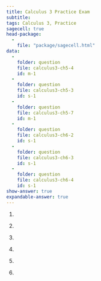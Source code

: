```yaml
---
title: Calculus 3 Practice Exam
subtitle: 
tags: Calculus 3, Practice
sagecell: true
head-package:
  -
    file: "package/sagecell.html"
data:
  - 
    folder: question
    file: calculus3-ch5-4
    id: m-1
  -
    folder: question
    file: calculus3-ch5-3
    id: s-1
  -
    folder: question
    file: calculus3-ch5-7
    id: m-1
  -
    folder: question
    file: calculus3-ch6-2
    id: s-1
  -
    folder: question
    file: calculus3-ch6-3
    id: s-1
  -
    folder: question
    file: calculus3-ch6-4
    id: s-1
show-answer: true
expandable-answer: true
---
```


1. <div id='question-question-calculus3-ch5-4-m-1'></div>

    <div id='answer-question-calculus3-ch5-4-m-1'></div>

2. <div id='question-question-calculus3-ch5-3-s-1'></div>

    <div id='answer-question-calculus3-ch5-3-s-1'></div>

3. <div id='question-question-calculus3-ch5-7-m-1'></div>

    <div id='answer-question-calculus3-ch5-7-m-1'></div>

4. <div id='question-question-calculus3-ch6-2-s-1'></div>

    <div id='answer-question-calculus3-ch6-2-s-1'></div>

5. <div id='question-question-calculus3-ch6-3-s-1'></div>

    <div id='answer-question-calculus3-ch6-3-s-1'></div>

6. <div id='question-question-calculus3-ch6-4-s-1'></div>

    <div id='answer-question-calculus3-ch6-4-s-1'></div>